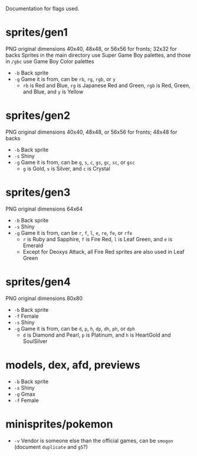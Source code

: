 
Documentation for flags used.

# sprites/gen1

PNG original dimensions 40x40, 48x48, or 56x56 for fronts; 32x32 for backs
Sprites in the main directory use Super Game Boy palettes, and those in `/gbc` use Game Boy Color palettes
- `-b` Back sprite
- `-g` Game it is from, can be `rb`, `rg`, `rgb`, or `y`
  - `rb` is Red and Blue, `rg` is Japanese Red and Green, `rgb` is Red, Green, and Blue, and `y` is Yellow

# sprites/gen2

PNG original dimensions 40x40, 48x48, or 56x56 for fronts; 48x48 for backs
- `-b` Back sprite
- `-s` Shiny
- `-g` Game it is from, can be `g`, `s`, `c`, `gs`, `gc`, `sc`, or `gsc`
  - `g` is Gold, `s` is Silver, and `c` is Crystal

# sprites/gen3

PNG original dimensions 64x64
- `-b` Back sprite
- `-s` Shiny
- `-g` Game it is from, can be `r`, `f`, `l`, `e`, `re`, `fe`, or `rfe`
  - `r` is Ruby and Sapphire, `f` is Fire Red, `l` is Leaf Green, and `e` is Emerald
  - Except for Deoxys Attack, all Fire Red sprites are also used in Leaf Green

# sprites/gen4

PNG original dimensions 80x80
- `-b` Back sprite
- `-f` Female
- `-s` Shiny
- `-g` Game it is from, can be `d`, `p`, `h`, `dp`, `dh`, `ph`, or `dph`
  - `d` is Diamond and Pearl, `p` is Platinum, and `h` is HeartGold and SoulSilver

# models, dex, afd, previews

- `-b` Back sprite
- `-s` Shiny
- `-g` Gmax
- `-f` Female

# minisprites/pokemon

- `-v` Vendor is someone else than the official games, can be `smogon` (document `duplicate` and `g5`?)
